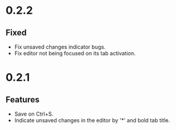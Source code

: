 # 0.2.2

## Fixed

- Fix unsaved changes indicator bugs.
- Fix editor not being focused on its tab activation.

# 0.2.1

## Features

- Save on Ctrl+S.
- Indicate unsaved changes in the editor by '*' and bold tab title.